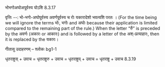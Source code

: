

 भोभगोअघोअपूर्वस्य योऽशि 8.3.17 


वृत्तिः --: भो-भगो-अघोपूर्वस्य अवर्णपूर्वस्य च रोः यकारादेशो भवत्यशि परतः । (For the time being we will ignore the terms भोः, भगोः and अघोः because their application is limited compared to the remaining part of the rule.) When the letter “रुँ” is preceded by the अवर्णः (अकारः or आकारः) and is followed by a letter of the अश्-प्रत्याहारः, then it is replaced by the यकारः। 


गीतासु उदाहरणम् – श्लोकः bg1-1 


धृतराष्ट्रस् + उवाच = धृतराष्ट्ररु + उवाच = धृतराष्ट्रय् + उवाच = धृतराष्ट्र + उवाच 8.3.19 



